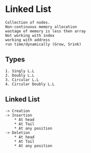 # Linked List
    Collection of nodes.
    Non-continuous memory allocation
    wastage of memory is less then array
    Not working with index
    working with address
    run time/dynamically (Grow, Srink)

## Types
    1. Singly L.L
    2. Doubly L.L
    3. Circular L.L
    4. Circular Doubly L.L

## Linked List
    -> Creation
    -> Insertion
        * At head
        * At Tail
        * At any position
    -> Deletion
        * At head
        * At Tail
        * At any position